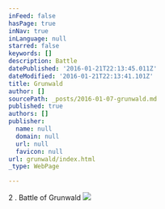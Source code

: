```yaml
---
inFeed: false
hasPage: true
inNav: true
inLanguage: null
starred: false
keywords: []
description: Battle
datePublished: '2016-01-21T22:13:45.011Z'
dateModified: '2016-01-21T22:13:41.101Z'
title: Grunwald
author: []
sourcePath: _posts/2016-01-07-grunwald.md
published: true
authors: []
publisher:
  name: null
  domain: null
  url: null
  favicon: null
url: grunwald/index.html
_type: WebPage

---
```

2 . Battle of Grunwald ![](https://the-grid-user-content.s3-us-west-2.amazonaws.com/ef10ddc2-85f6-4c9a-b925-9b8f9eb59d23.jpg)